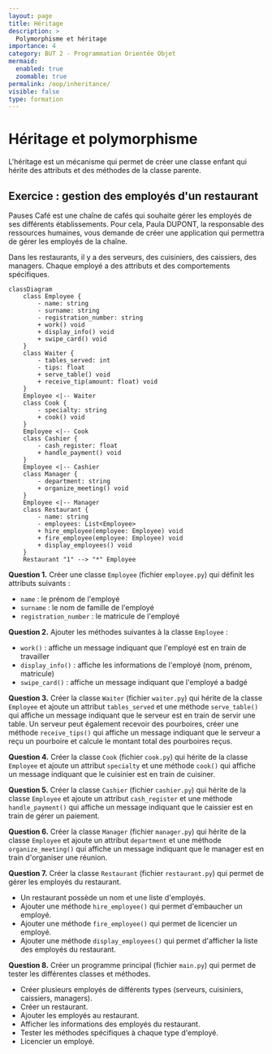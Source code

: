 ```yaml
---
layout: page
title: Héritage
description: >
  Polymorphisme et héritage
importance: 4
category: BUT 2 - Programmation Orientée Objet
mermaid:
  enabled: true
  zoomable: true
permalink: /oop/inheritance/
visible: false
type: formation
---
```


# Héritage et polymorphisme

L'héritage est un mécanisme qui permet de créer une classe enfant qui hérite des attributs et des méthodes de la classe parente.

## Exercice : gestion des employés d'un restaurant

Pauses Café est une chaîne de cafés qui souhaite gérer les employés de ses différents établissements.
Pour cela, Paula DUPONT, la responsable des ressources humaines, vous demande de créer une application qui permettra de gérer les employés de la chaîne.

Dans les restaurants, il y a des serveurs, des cuisiniers, des caissiers, des managers. Chaque employé a des attributs et des comportements spécifiques.

```mermaid
classDiagram
    class Employee {
        - name: string
        - surname: string
        - registration_number: string
        + work() void
        + display_info() void
        + swipe_card() void
    }
    class Waiter {
        - tables_served: int
        - tips: float
        + serve_table() void
        + receive_tip(amount: float) void
    }
    Employee <|-- Waiter
    class Cook {
        - specialty: string
        + cook() void
    }
    Employee <|-- Cook
    class Cashier {
        - cash_register: float
        + handle_payment() void
    }
    Employee <|-- Cashier
    class Manager {
        - department: string
        + organize_meeting() void
    }
    Employee <|-- Manager
    class Restaurant {
        - name: string
        - employees: List<Employee>
        + hire_employee(employee: Employee) void
        + fire_employee(employee: Employee) void
        + display_employees() void
    }
    Restaurant "1" --> "*" Employee
```

**Question 1.** Créer une classe `Employee` (fichier `employee.py`) qui définit les attributs suivants :

- `name` : le prénom de l'employé
- `surname` : le nom de famille de l'employé
- `registration_number` : le matricule de l'employé

**Question 2.** Ajouter les méthodes suivantes à la classe `Employee` :

- `work()` : affiche un message indiquant que l'employé est en train de travailler
- `display_info()` : affiche les informations de l'employé (nom, prénom, matricule)
- `swipe_card()` : affiche un message indiquant que l'employé a badgé

**Question 3.** Créer la classe `Waiter` (fichier `waiter.py`) qui hérite de la classe `Employee` et ajoute un attribut `tables_served` et une méthode `serve_table()` qui affiche un message indiquant que le serveur est en train de servir une table. Un serveur peut également recevoir des pourboires, créer une méthode `receive_tips()` qui affiche un message indiquant que le serveur a reçu un pourboire et calcule le montant total des pourboires reçus.

**Question 4.** Créer la classe `Cook` (fichier `cook.py`) qui hérite de la classe `Employee` et ajoute un attribut `specialty` et une méthode `cook()` qui affiche un message indiquant que le cuisinier est en train de cuisiner.

**Question 5.** Créer la classe `Cashier` (fichier `cashier.py`) qui hérite de la classe `Employee` et ajoute un attribut `cash_register` et une méthode `handle_payment()` qui affiche un message indiquant que le caissier est en train de gérer un paiement.

**Question 6.** Créer la classe `Manager` (fichier `manager.py`) qui hérite de la classe `Employee` et ajoute un attribut `department` et une méthode `organize_meeting()` qui affiche un message indiquant que le manager est en train d'organiser une réunion.

**Question 7.** Créer la classe `Restaurant` (fichier `restaurant.py`) qui permet de gérer les employés du restaurant.

- Un restaurant possède un nom et une liste d'employés.
- Ajouter une méthode `hire_employee()` qui permet d'embaucher un employé.
- Ajouter une méthode `fire_employee()` qui permet de licencier un employé.
- Ajouter une méthode `display_employees()` qui permet d'afficher la liste des employés du restaurant.

**Question 8.** Créer un programme principal (fichier `main.py`) qui permet de tester les différentes classes et méthodes.

- Créer plusieurs employés de différents types (serveurs, cuisiniers, caissiers, managers).
- Créer un restaurant.
- Ajouter les employés au restaurant.
- Afficher les informations des employés du restaurant.
- Tester les méthodes spécifiques à chaque type d'employé.
- Licencier un employé.
